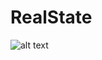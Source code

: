 # RealState
![alt text](https://github.com/MarcelaMs21/RealState/blob/master/Real%20State.png?raw=true)
